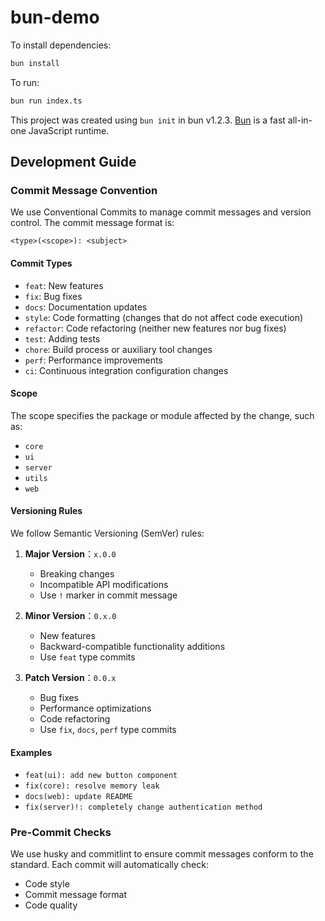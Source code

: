 # bun-demo

To install dependencies:

```bash
bun install
```

To run:

```bash
bun run index.ts
```

This project was created using `bun init` in bun v1.2.3. [Bun](https://bun.sh) is a fast all-in-one JavaScript runtime.

## Development Guide

### Commit Message Convention

We use Conventional Commits to manage commit messages and version control. The commit message format is:

```
<type>(<scope>): <subject>
```

#### Commit Types

- `feat`: New features
- `fix`: Bug fixes
- `docs`: Documentation updates
- `style`: Code formatting (changes that do not affect code execution)
- `refactor`: Code refactoring (neither new features nor bug fixes)
- `test`: Adding tests
- `chore`: Build process or auxiliary tool changes
- `perf`: Performance improvements
- `ci`: Continuous integration configuration changes

#### Scope

The scope specifies the package or module affected by the change, such as:
- `core`
- `ui`
- `server`
- `utils`
- `web`

#### Versioning Rules

We follow Semantic Versioning (SemVer) rules:

1. **Major Version**：`x.0.0`
   - Breaking changes
   - Incompatible API modifications
   - Use `!` marker in commit message

2. **Minor Version**：`0.x.0`
   - New features
   - Backward-compatible functionality additions
   - Use `feat` type commits

3. **Patch Version**：`0.0.x`
   - Bug fixes
   - Performance optimizations
   - Code refactoring
   - Use `fix`, `docs`, `perf` type commits

#### Examples

- `feat(ui): add new button component`
- `fix(core): resolve memory leak`
- `docs(web): update README`
- `fix(server)!: completely change authentication method`

### Pre-Commit Checks

We use husky and commitlint to ensure commit messages conform to the standard. Each commit will automatically check:
- Code style
- Commit message format
- Code quality
